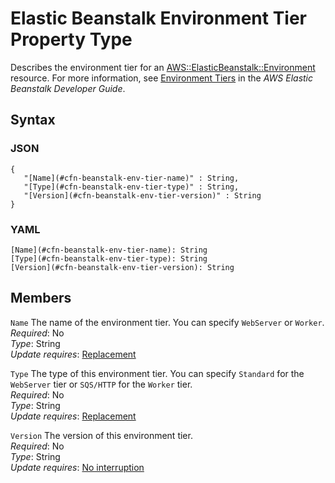 # Elastic Beanstalk Environment Tier Property Type<a name="aws-properties-beanstalk-environment-tier"></a>

Describes the environment tier for an [AWS::ElasticBeanstalk::Environment](aws-properties-beanstalk-environment.md) resource\. For more information, see [Environment Tiers](http://docs.aws.amazon.com/elasticbeanstalk/latest/dg/using-features-managing-env-tiers.html) in the *AWS Elastic Beanstalk Developer Guide*\.

## Syntax<a name="w3ab2c21c14d950b5"></a>

### JSON<a name="aws-properties-beanstalk-environment-tier-syntax.json"></a>

```
{
   "[Name](#cfn-beanstalk-env-tier-name)" : String,
   "[Type](#cfn-beanstalk-env-tier-type)" : String,
   "[Version](#cfn-beanstalk-env-tier-version)" : String
}
```

### YAML<a name="aws-properties-beanstalk-environment-tier-syntax.yaml"></a>

```
[Name](#cfn-beanstalk-env-tier-name): String
[Type](#cfn-beanstalk-env-tier-type): String
[Version](#cfn-beanstalk-env-tier-version): String
```

## Members<a name="w3ab2c21c14d950b7"></a>

`Name`  <a name="cfn-beanstalk-env-tier-name"></a>
The name of the environment tier\. You can specify `WebServer` or `Worker`\.  
*Required*: No  
*Type*: String  
*Update requires*: [Replacement](using-cfn-updating-stacks-update-behaviors.md#update-replacement)

`Type`  <a name="cfn-beanstalk-env-tier-type"></a>
The type of this environment tier\. You can specify `Standard` for the `WebServer` tier or `SQS/HTTP` for the `Worker` tier\.  
*Required*: No  
*Type*: String  
*Update requires*: [Replacement](using-cfn-updating-stacks-update-behaviors.md#update-replacement)

`Version`  <a name="cfn-beanstalk-env-tier-version"></a>
The version of this environment tier\.  
*Required*: No  
*Type*: String  
*Update requires*: [No interruption](using-cfn-updating-stacks-update-behaviors.md#update-no-interrupt)